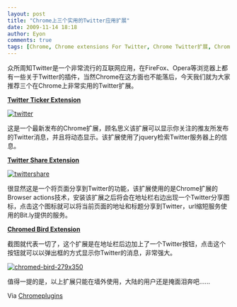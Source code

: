 ```yaml
---
layout: post
title: "Chrome上三个实用的Twitter应用扩展"
date: 2009-11-14 18:18
author: Eyon
comments: true
tags: [Chrome, Chrome extensions For Twitter, Chrome Twitter扩展, Chrome扩展, GFW, Twitter]
---
```

众所周知Twitter是一个非常流行的互联网应用，在FireFox、Opera等浏览器上都有一些关于Twitter的插件，当然Chrome在这方面也不能落后，今天我们就为大家推荐三个在Chrome上非常实用的Twitter扩展。

**[Twitter Ticker Extension](http://www.chromeextensions.org/social-communications/twitter-ticker-extension/)**

<a href="http://img.chromi.org/2009/11/twitter.png">![twitter](http://img.chromi.org/2009/11/twitter.png "twitter")</a>

这是一个最新发布的Chrome扩展，顾名思义该扩展可以显示你关注的推友所发布的Twitter消息，并且将动态显示。该扩展使用了jquery检索Twitter服务器上的信息。

**[Twitter Share Extension](http://www.chromeextensions.org/social-communications/twittershare/)**

<a href="http://img.chromi.org/2009/11/twittershare.png">![twittershare](http://img.chromi.org/2009/11/twittershare.png "twittershare")</a>

很显然这是一个将页面分享到Twitter的功能，该扩展使用的是Chrome扩展的Browser actions技术，安装该扩展之后将会在地址栏右边出现一个Twitter分享图标，点击这个图标就可以将当前页面的地址和标题分享到Twitter，url缩短服务使用的Bit.ly提供的服务。<!--more-->

**[Chromed Bird Extension](http://www.chromeextensions.org/social-communications/chromed-bird-twitter-extension/)**

截图就代表一切了，这个扩展是在地址栏后边加上了一个Twitter按钮，点击这个按钮就可以以弹出框的方式显示你Twitter的消息，非常强大。

<a href="http://img.chromi.org/2009/11/chromed-bird-279x350.jpg">![chromed-bird-279x350](http://img.chromi.org/2009/11/chromed-bird-279x350.jpg "chromed-bird-279x350")</a>

值得一提的是，以上扩展只能在墙外使用，大陆的用户还是掩面泪奔吧......

Via [Chromeplugins](http://www.chromeplugins.org/extensions/3-great-chrome-extensionsadd-ons-for-twitter/)
